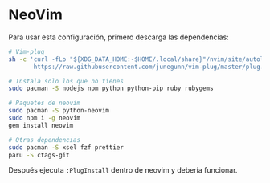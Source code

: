# NeoVim

Para usar esta configuración, primero descarga las dependencias:

```bash
# Vim-plug
sh -c 'curl -fLo "${XDG_DATA_HOME:-$HOME/.local/share}"/nvim/site/autoload/plug.vim --create-dirs \
       https://raw.githubusercontent.com/junegunn/vim-plug/master/plug.vim'

# Instala solo los que no tienes
sudo pacman -S nodejs npm python python-pip ruby rubygems

# Paquetes de neovim
sudo pacman -S python-neovim
sudo npm i -g neovim
gem install neovim

# Otras dependencias
sudo pacman -S xsel fzf prettier
paru -S ctags-git
```

Después ejecuta ```:PlugInstall``` dentro de neovim y debería funcionar.
